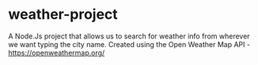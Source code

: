 # weather-project
A Node.Js project that allows us to search for weather info from wherever we want typing the city name.
Created using the Open Weather Map API - https://openweathermap.org/ 
